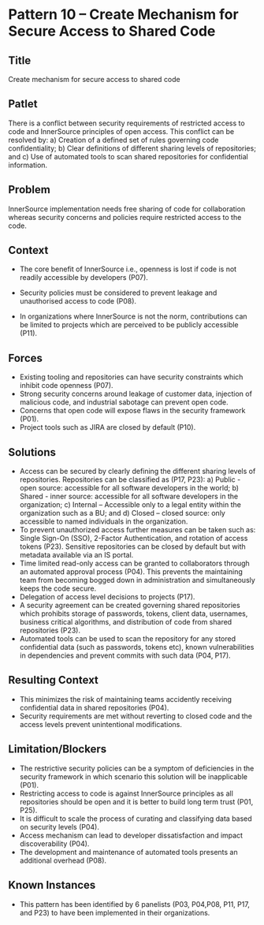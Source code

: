 # Pattern 10 – Create Mechanism for Secure Access to Shared Code

## Title

Create mechanism for secure access to shared code 

## Patlet

There is a conflict between security requirements of restricted access to code and InnerSource principles of open access. This conflict can be resolved by: a) Creation of a defined set of rules governing code confidentiality; b) Clear definitions of different sharing levels of repositories; and c) Use of automated tools to scan shared repositories for confidential information.

## Problem

InnerSource implementation needs free sharing of code for collaboration whereas security concerns and policies require restricted access to the code.

## Context

- The core benefit of InnerSource i.e., openness is lost if code is not readily accessible by developers (P07).

- Security policies must be considered to prevent leakage and unauthorised access to code (P08).
- In organizations where InnerSource is not the norm, contributions can be limited to projects which are perceived to be publicly accessible (P11).

## Forces

- Existing tooling and repositories can have security constraints which inhibit code openness (P07).
- Strong security concerns around leakage of customer data, injection of malicious code, and industrial sabotage can prevent open code.
- Concerns that open code will expose flaws in the security framework (P01).
- Project tools such as JIRA are closed by default (P10).

## Solutions

- Access can be secured by clearly defining the different sharing levels of repositories. Repositories can be classified as (P17, P23): a) Public - open source: accessible for all software developers in the world; b) Shared - inner source: accessible for all software developers in the organization; c) Internal – Accessible only to a legal entity within the organization such as a BU; and d) Closed – closed source: only accessible to named individuals in the organization.
- To prevent unauthorized access further measures can be taken such as: Single Sign-On (SSO), 2-Factor Authentication, and rotation of access tokens (P23). Sensitive repositories can be closed by default but with metadata available via an IS portal.
- Time limited read-only access can be granted to collaborators through an automated approval process (P04). This prevents the maintaining team from becoming bogged down in administration and simultaneously keeps the code secure.
- Delegation of access level decisions to projects (P17).
- A security agreement can be created governing shared repositories which prohibits storage of passwords, tokens, client data, usernames, business critical algorithms, and distribution of code from shared repositories (P23).
- Automated tools can be used to scan the repository for any stored confidential data (such as passwords, tokens etc), known vulnerabilities in dependencies and prevent commits with such data (P04, P17).

## Resulting Context

- This minimizes the risk of maintaining teams accidently receiving confidential data in shared repositories (P04).
- Security requirements are met without reverting to closed code and the access levels prevent unintentional modifications.

## Limitation/Blockers

- The restrictive security policies can be a symptom of deficiencies in the security framework in which scenario this solution will be inapplicable (P01).
- Restricting access to code is against InnerSource principles as all repositories should be open and it is better to build long term trust (P01, P25).
- It is difficult to scale the process of curating and classifying data based on security levels (P04).
- Access mechanism can lead to developer dissatisfaction and impact discoverability (P04).
- The development and maintenance of automated tools presents an additional overhead (P08).

## Known Instances

- This pattern has been identified by 6 panelists (P03, P04,P08, P11, P17, and P23) to have been implemented in their organizations.
